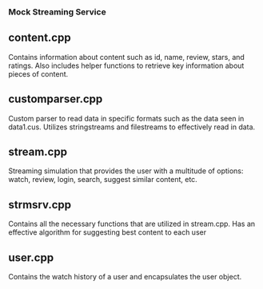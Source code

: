 ### Mock Streaming Service
## content.cpp
Contains information about content such as id, name, review, stars, and ratings. Also includes helper functions to retrieve key information about pieces of content.
## customparser.cpp
Custom parser to read data in specific formats such as the data seen in data1.cus. Utilizes stringstreams and filestreams to effectively read in data.
## stream.cpp
Streaming simulation that provides the user with a multitude of options: watch, review, login, search, suggest similar content, etc.
## strmsrv.cpp
Contains all the necessary functions that are utilized in stream.cpp. Has an effective algorithm for suggesting best content to each user
## user.cpp
Contains the watch history of a user and encapsulates the user object.
